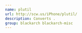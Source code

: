 ```yaml
---
name: plutil
url: http://scw.us/iPhone/plutil/
description: Converts .
group: blackarch blackarch-misc
---
```

